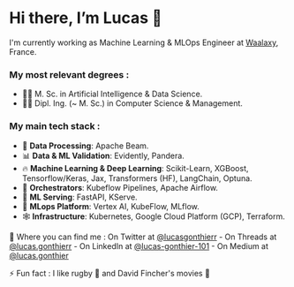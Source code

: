 # Hi there, I’m Lucas 👋 #

I'm currently working as Machine Learning & MLOps Engineer at [Waalaxy](https://www.waalaxy.com/), France.

### My most relevant degrees :
  - :man_student: M. Sc. in Artificial Intelligence & Data Science. 
  - :man_student: Dipl. Ing. (~ M. Sc.) in Computer Science & Management. 

### My main tech stack :
  - 🚢 **Data Processing**: Apache Beam.
  - 📊 **Data & ML Validation**: Evidently, Pandera.
  - :fire: **Machine Learning & Deep Learning**: Scikit-Learn, XGBoost, Tensorflow/Keras, Jax, Transformers (HF), LangChain, Optuna.
  - 🚦 **Orchestrators**: Kubeflow Pipelines, Apache Airflow.
  - 🚀 **ML Serving**: FastAPI, KServe.
  - :link: **MLops Platform**: Vertex AI, KubeFlow, MLflow.
  - :spider_web: **Infrastructure**: Kubernetes, Google Cloud Platform (GCP), Terraform.
  



:metal: Where you can find me : On Twitter at [@lucasgonthierr](https://twitter.com/lucasgonthierr) - On Threads at [@lucas.gonthierr](https://www.threads.net/@lucas.gonthierr) - On LinkedIn at [@lucas-gonthier-101](https://www.linkedin.com/in/lucas-gonthier-101/) - On Medium at [@lucas.gonthier](https://medium.com/@lucas.gonthier)


⚡ Fun fact : I like rugby :rugby_football: and David Fincher's movies :cinema:

<!---
lugonthier/lugonthier is a ✨ special ✨ repository because its `README.md` (this file) appears on your GitHub profile.
You can click the Preview link to take a look at your changes.
--->
